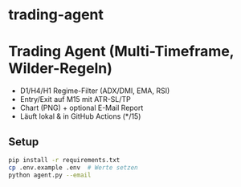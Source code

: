 # trading-agent
# Trading Agent (Multi-Timeframe, Wilder-Regeln)

- D1/H4/H1 Regime-Filter (ADX/DMI, EMA, RSI)
- Entry/Exit auf M15 mit ATR-SL/TP
- Chart (PNG) + optional E-Mail Report
- Läuft lokal & in GitHub Actions (*/15)

## Setup
```bash
pip install -r requirements.txt
cp .env.example .env  # Werte setzen
python agent.py --email
